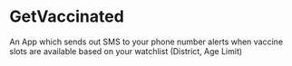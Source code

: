 # GetVaccinated
An App which sends out SMS to your phone number alerts when vaccine slots are available based on your watchlist (District, Age Limit)
